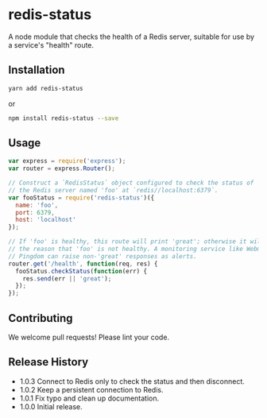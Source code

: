 # redis-status

A node module that checks the health of a Redis server, suitable for use by a
service's "health" route.

## Installation

```sh
yarn add redis-status
```
or
```sh
npm install redis-status --save
```

## Usage

```js
var express = require('express');
var router = express.Router();

// Construct a `RedisStatus` object configured to check the status of
// the Redis server named 'foo' at `redis//localhost:6379`.
var fooStatus = require('redis-status')({
  name: 'foo',
  port: 6379,
  host: 'localhost'
});

// If 'foo' is healthy, this route will print 'great'; otherwise it will print
// the reason that 'foo' is not healthy. A monitoring service like Webmon or
// Pingdom can raise non-'great' responses as alerts.
router.get('/health', function(req, res) {
  fooStatus.checkStatus(function(err) {
    res.send(err || 'great');
  });
});
```

## Contributing

We welcome pull requests! Please lint your code.

## Release History

* 1.0.3 Connect to Redis only to check the status and then disconnect.
* 1.0.2 Keep a persistent connection to Redis.
* 1.0.1 Fix typo and clean up documentation.
* 1.0.0 Initial release.

